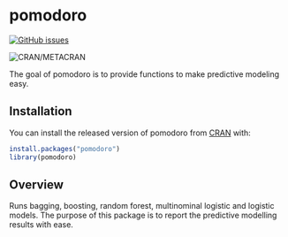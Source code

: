 
<!-- README.md is generated from README.Rmd. Please edit that file -->

# pomodoro

[![GitHub issues](https://img.shields.io/github/issues/seymakalay/pomodoro?style=plastic)](https://github.com/seymakalay/pomodoro/issues)

![CRAN/METACRAN](https://img.shields.io/cran/v/pomodoro?style=plastic)

The goal of pomodoro is to provide functions to make predictive modeling
easy.

## Installation

You can install the released version of pomodoro from
[CRAN](https://CRAN.R-project.org) with:

``` r
install.packages("pomodoro")
library(pomodoro)
```

## Overview

Runs bagging, boosting, random forest, multinominal logistic and
logistic models. The purpose of this package is to report the predictive
modelling results with ease.
